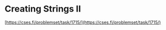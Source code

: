 # Creating Strings II

[https://cses.fi/problemset/task/1715/](https://cses.fi/problemset/task/1715/)
